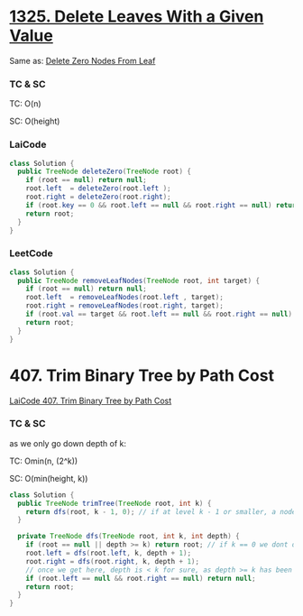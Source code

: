 # [1325. Delete Leaves With a Given Value](https://leetcode.com/problems/delete-leaves-with-a-given-value/)
Same as: [Delete Zero Nodes From Leaf](https://app.laicode.io/app/problem/322)
### TC & SC
TC: O(n)

SC: O(height)

### LaiCode
```java
class Solution {
  public TreeNode deleteZero(TreeNode root) {
    if (root == null) return null;
    root.left  = deleteZero(root.left );
    root.right = deleteZero(root.right);
    if (root.key == 0 && root.left == null && root.right == null) return null;
    return root;
  }
}
```
### LeetCode
```java
class Solution {
  public TreeNode removeLeafNodes(TreeNode root, int target) {
    if (root == null) return null;
    root.left  = removeLeafNodes(root.left , target);
    root.right = removeLeafNodes(root.right, target);
    if (root.val == target && root.left == null && root.right == null) return null;
    return root;
  }
}
```
# 407. Trim Binary Tree by Path Cost
[LaiCode 407. Trim Binary Tree by Path Cost](https://app.laicode.io/app/problem/407)

### TC & SC
as we only go down depth of k:

TC: Omin(n, (2^k))

SC: O(min(height, k))

```java
class Solution {
  public TreeNode trimTree(TreeNode root, int k) {
    return dfs(root, k - 1, 0); // if at level k - 1 or smaller, a node is leaf node, then it should be deleted
  }

  private TreeNode dfs(TreeNode root, int k, int depth) {
    if (root == null || depth >= k) return root; // if k == 0 we dont delete anything, as we only delete level < k
    root.left = dfs(root.left, k, depth + 1);
    root.right = dfs(root.right, k, depth + 1);
    // once we get here, depth is < k for sure, as depth >= k has been returned by corner case
    if (root.left == null && root.right == null) return null;
    return root;
  }
}
```